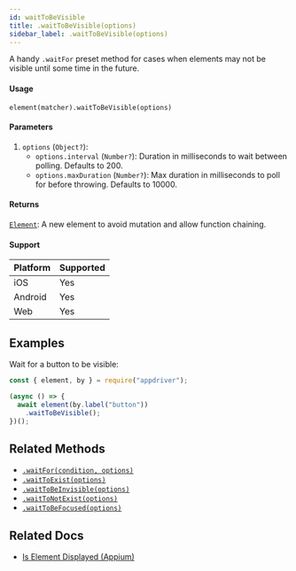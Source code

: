 ```yaml
---
id: waitToBeVisible
title: .waitToBeVisible(options)
sidebar_label: .waitToBeVisible(options)
---
```


A handy `.waitFor` preset method for cases when elements may not be visible until some time in the future.

#### Usage

```text
element(matcher).waitToBeVisible(options)
```

#### Parameters

1. `options` (`Object?`):
    - `options.interval` (`Number?`): Duration in milliseconds to wait between polling. Defaults to 200.
    - `options.maxDuration` (`Number?`): Max duration in milliseconds to poll for before throwing. Defaults to 10000.

#### Returns

[`Element`](../element.md): A new element to avoid mutation and allow function chaining.

#### Support

| Platform | Supported |
| -------- | --------- |
| iOS      | Yes       |
| Android  | Yes       |
| Web      | Yes       |

## Examples

Wait for a button to be visible:

```javascript
const { element, by } = require("appdriver");

(async () => {
  await element(by.label("button"))
    .waitToBeVisible();
})();
```

## Related Methods

- [`.waitFor(condition, options)`](./waitFor.md)
- [`.waitToExist(options)`](./waitToExist.md)
- [`.waitToBeInvisible(options)`](./waitToBeInvisible.md)
- [`.waitToNotExist(options)`](./waitToNotExist.md)
- [`.waitToBeFocused(options)`](./waitToBeFocused.md)

## Related Docs

- [Is Element Displayed (Appium)](http://appium.io/docs/en/commands/element/attributes/displayed/)